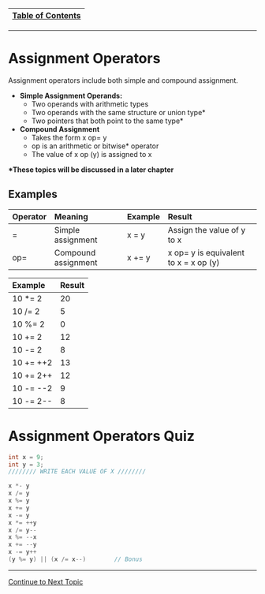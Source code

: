 |[Table of Contents](/00-Table-of-Contents.md)|
|---|

---

# Assignment Operators

Assignment operators include both simple and compound assignment.

* **Simple Assignment Operands:**
  * Two operands with arithmetic types
  * Two operands with the same structure or union type\*
  * Two pointers that both point to the same type\*
* **Compound Assignment**
  * Takes the form x op= y
  * op is an arithmetic or bitwise\* operator
  * The value of x op \(y\) is assigned to x

**\*These topics will be discussed in a later chapter**

## Examples

| **Operator** | **Meaning** | **Example** | **Result** |
| :--- | :--- | :--- | :--- |
| = | Simple assignment | x = y | Assign the value of y to x |
| op= | Compound assignment | x += y | x op= y is equivalent to x = x op \(y\) |

| **Example** | **Result** |
| :--- | :--- |
| 10 \*= 2 | 20 |
| 10 /= 2 | 5 |
| 10 %= 2 | 0 |
| 10 += 2 | 12 |
| 10 -= 2 | 8 |
| 10 += ++2 | 13 |
| 10 += 2++ | 12 |
| 10 -= --2 | 9 |
| 10 -= 2-- | 8 |

# Assignment Operators Quiz

```c
int x = 9;
int y = 3;
//////// WRITE EACH VALUE OF X ////////

x *- y
x /= y
x %= y
x += y
x -= y
x *= ++y
x /= y--
x %= --x
x += --y
x -= y++
(y %= y) || (x /= x--)        // Bonus
```

---

<a href="https://github.com/CyberTrainingUSAF/05-C-Programming/blob/master/05_Operators_expressions/06_precedence.md" rel="Continue to Next Topic"> Continue to Next Topic </a>
